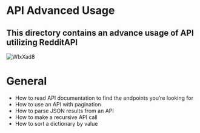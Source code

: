 # API Advanced Usage
## This directory contains an advance usage of API utilizing RedditAPI

![WIxXad8](https://user-images.githubusercontent.com/85700432/199314533-3d4f9289-bedd-4e6d-8339-c3b9aff95720.png)

# General
* How to read API documentation to find the endpoints you’re looking for
* How to use an API with pagination
* How to parse JSON results from an API
* How to make a recursive API call
* How to sort a dictionary by value

